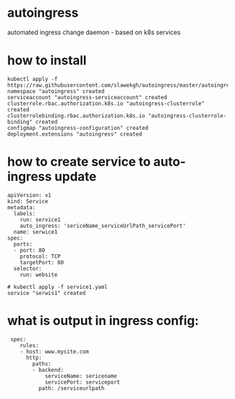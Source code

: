 # autoingress
automated ingress change daemon - based on k8s services 

# how to install 
```
kubectl apply -f https://raw.githubusercontent.com/slawekgh/autoingress/master/autoingress.yaml
namespace "autoingress" created
serviceaccount "autoingress-serviceaccount" created
clusterrole.rbac.authorization.k8s.io "autoingress-clusterrole" created
clusterrolebinding.rbac.authorization.k8s.io "autoingress-clusterrole-binding" created
configmap "autoingress-configuration" created
deployment.extensions "autoingress" created
```

# how to create service to auto-ingress update 

```
apiVersion: v1
kind: Service
metadata:
  labels:
    run: service1
    auto_ingress: 'sericeName_serviceUrlPath_servicePort'
  name: serwice1
spec:
  ports:
  - port: 80
    protocol: TCP
    targetPort: 80
  selector:
    run: website

# kubectl apply -f service1.yaml 
service "serwis1" created
```

# what is output in ingress config:

```
 spec:
    rules:
    - host: www.mysite.com
      http:
        paths:
        - backend:
            serviceName: sericename
            servicePort: serviceport
          path: /serviceurlpath
```
